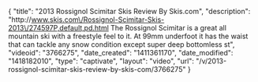 {
    "title": "2013 Rossignol Scimitar Skis Review By Skis.com",
    "description": "http:\/\/www.skis.com\/Rossignol-Scimitar-Skis-2013\/274597P,default,pd.html  The Rossignol Scimitar is a great all mountain ski with a freestyle feel to it. At 99mm underfoot it has the waist that can tackle any snow condition except super deep bottomless st",
    "videoid": "3766275",
    "date_created": "1411361170",
    "date_modified": "1418182010",
    "type": "captivate",
    "layout": "video",
    "url": "\/v\/2013-rossignol-scimitar-skis-review-by-skis-com\/3766275"
}